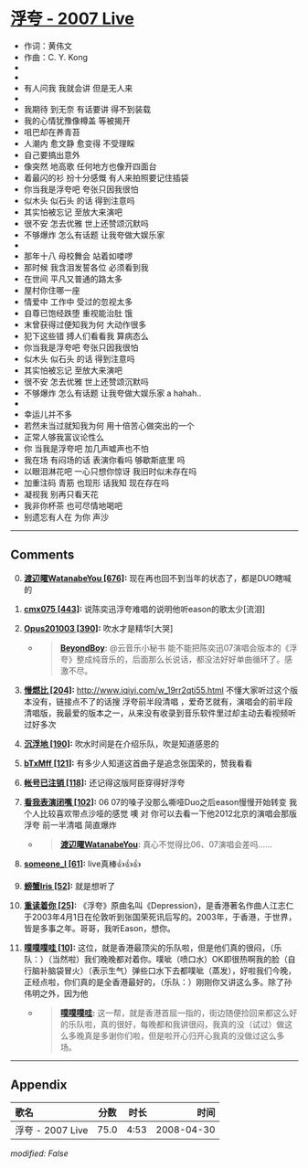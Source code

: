 # [浮夸 - 2007 Live](https://music.163.com/song?id=65261)

* 作词：黄伟文
* 作曲：C. Y. Kong
*
*
* 有人问我 我就会讲 但是无人来
* 
* 我期待 到无奈 有话要讲 得不到装载
* 我的心情犹豫像樽盖 等被揭开
* 咀巴却在养青苔
* 人潮内 愈文静 愈变得 不受理睬
* 自己要搞出意外
* 像突然 地高歌 任何地方也像开四面台
* 着最闪的衫 扮十分感慨 有人来拍照要记住插袋
* 你当我是浮夸吧 夸张只因我很怕
* 似木头 似石头 的话 得到注意吗
* 其实怕被忘记 至放大来演吧
* 很不安 怎去优雅 世上还赞颂沉默吗
* 不够爆炸 怎么有话题 让我夸做大娱乐家
* 
* 那年十八 母校舞会 站着如喽啰
* 那时候 我含泪发誓各位 必须看到我
* 在世间 平凡又普通的路太多
* 屋村你住哪一座
* 情爱中 工作中 受过的忽视太多
* 自尊已饱经跌堕 重视能治肚 饿
* 末曾获得过便知我为何 大动作很多
* 犯下这些错 搏人们看看我 算病态么
* 你当我是浮夸吧 夸张只因我很怕
* 似木头 似石头 的话 得到注意吗
* 其实怕被忘记 至放大来演吧
* 很不安 怎去优雅 世上还赞颂沉默吗
* 不够爆炸 怎么有话题 让我夸做大娱乐家 a hahah..
* 
* 幸运儿并不多
* 若然未当过就知我为何 用十倍苦心做突出的一个
* 正常人够我富议论性么
* 你 当我是浮夸吧 加几声嘘声也不怕
* 我在场 有闷场的话 表演你看吗 够歇斯底里 吗
* 以眼泪淋花吧 一心只想你惊讶 我旧时似未存在吗
* 加重注码 青筋 也现形 话我知 现在存在吗
* 凝视我 别再只看天花
* 我非你杯茶 也可尽情地喝吧
* 别遗忘有人在 为你 声沙


---

## Comments
0. **[渡辺曜WatanabeYou \[676\]](https://music.163.com/#/user/home?id=2114742):** 现在再也回不到当年的状态了，都是DUO瞎喊的

1. **[cmx075 \[443\]](https://music.163.com/#/user/home?id=62536390):** 说陈奕迅浮夸难唱的说明他听eason的歌太少[流泪]

2. **[Opus201003 \[390\]](https://music.163.com/#/user/home?id=33794308):** 吹水才是精华[大哭]
	* > **[BeyondBoy](https://music.163.com/#/user/home?id=404701):** @云音乐小秘书 能不能把陈奕迅07演唱会版本的《浮夸》整成纯音乐的，后面那么长说话，都没法好好单曲循环了。感激不尽。

3. **[慢燃比 \[204\]](https://music.163.com/#/user/home?id=74464850):** http://www.iqiyi.com/w_19rr2qti55.html  不懂大家听过这个版本没有，链接点不了的话搜  浮夸前半段清唱  ，爱奇艺就有，演唱会的前半段清唱版，我最爱的版本之一，从来没有收录到音乐软件里过却主动去看视频听过好多次

4. **[沉浮地 \[190\]](https://music.163.com/#/user/home?id=20131185):** 吹水时间是在介绍乐队，吹是知道感恩的

5. **[bTxMff \[121\]](https://music.163.com/#/user/home?id=82206252):** 有多少人知道这首曲子是追念张国荣的，赞我看看

6. **[帐号已注销 \[118\]](https://music.163.com/#/user/home?id=20231007):** 还记得这版阿臣穿得好浮夸

7. **[看我表演闭嘴 \[102\]](https://music.163.com/#/user/home?id=49531953):** 06 07的嗓子没那么嘶哑Duo之后eason慢慢开始转变 我个人比较喜欢带点沙哑的感觉 噢 对 你可以去看一下他2012北京的演唱会那版浮夸 前一半清唱 简直爆炸
	* > **[渡辺曜WatanabeYou](https://music.163.com/#/user/home?id=2114742):** 真心不觉得比06、07演唱会差吗……

8. **[someone_l \[61\]](https://music.163.com/#/user/home?id=2411433):** live真棒👍👍👍

9. **[螃蟹Iris \[52\]](https://music.163.com/#/user/home?id=259237):** 就是想听了

10. **[重读着你 \[25\]](https://music.163.com/#/user/home?id=466781118):** 《浮夸》原曲名叫《Depression》，是香港著名作曲人江志仁于2003年4月1日在伦敦听到张国荣死讯后写的。2003年，于香港，于世界，皆是多事之年。哥哥，我听Eason，想你。

11. **[噗噗噗哇 \[10\]](https://music.163.com/#/user/home?id=56293162):** 这位，就是香港最顶尖的乐队啦，但是他们真的很闷，（乐队：）（当然啦）我们晚晚都对着你。噗呲（喷口水）OK即很热啊我的脸（自行脑补脑袋冒火）（表示生气）弹些口水下去都噗呲（蒸发），好啦我们今晚，正经点啦，你们真的是全香港最好的，（乐队：）刚刚你又讲这么多。除了孙伟明之外，因为他
	* > **[噗噗噗哇](https://music.163.com/#/user/home?id=56293162):** 这一帮，就是香港首屈一指的，街边随便捡回来都这么好的乐队啦，真的很好，每晚都和我讲很闷，我真的没（试过）做这么多晚真是多谢你们啦，但是啦开心归开心我真的没做过这么多场。



---

## Appendix

|歌名|分数|时长|时间|
|:---|:---:|---:|---:|
|浮夸 - 2007 Live|75.0|4:53|2008-04-30

*modified: False*